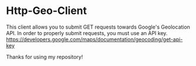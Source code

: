 # Http-Geo-Client

This client allows you to submit GET requests towards Google's Geolocation API.
In order to properly submit requests, you must use an API key. 
https://developers.google.com/maps/documentation/geocoding/get-api-key

Thanks for using my repository!
